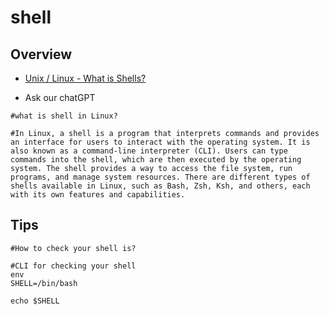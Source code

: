 # shell

## Overview

* [Unix / Linux - What is Shells?](https://www.tutorialspoint.com/unix/unix-what-is-shell.htm)

* Ask our chatGPT

```shell
#what is shell in Linux?

#In Linux, a shell is a program that interprets commands and provides an interface for users to interact with the operating system. It is also known as a command-line interpreter (CLI). Users can type commands into the shell, which are then executed by the operating system. The shell provides a way to access the file system, run programs, and manage system resources. There are different types of shells available in Linux, such as Bash, Zsh, Ksh, and others, each with its own features and capabilities.
```

## Tips

```shell
#How to check your shell is?

#CLI for checking your shell 
env
SHELL=/bin/bash

echo $SHELL
```
